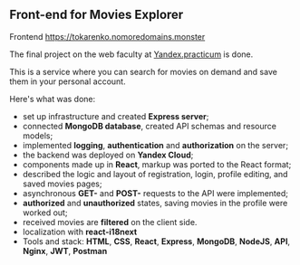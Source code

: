 ## Front-end for Movies Explorer
Frontend https://tokarenko.nomoredomains.monster

The final project on the web faculty at [Yandex.practicum](https://practicum.yandex.ru/) is done.

This is a service where you can search for movies on demand and save them in your personal account.

Here's what was done:

- set up infrastructure and created **Express server**;
- connected **MongoDB database**, created API schemas and resource models;
- implemented **logging**, **authentication** and **authorization** on the server;
- the backend was deployed on **Yandex Сloud**;
- components made up in **React**, markup was ported to the React format;
- described the logic and layout of registration, login, profile editing, and saved movies pages;
- asynchronous **GET-** and **POST-** requests to the API were implemented;
- **authorized** and **unauthorized** states, saving movies in the profile were worked out;
- received movies are **filtered** on the client side.
- localization with **react-i18next**
- Tools and stack: **HTML**, **CSS**, **React**, **Express**, **MongoDB**, **NodeJS**, **API**, **Nginx**, **JWT**, **Postman**
